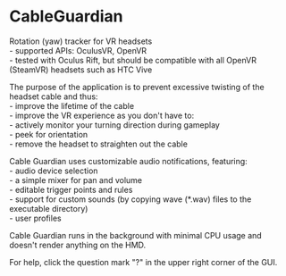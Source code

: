 # CableGuardian
Rotation (yaw) tracker for VR headsets  
     - supported APIs: OculusVR, OpenVR  
     - tested with Oculus Rift, but should be compatible with all OpenVR (SteamVR) headsets such as HTC Vive

The purpose of the application is to prevent excessive twisting of the headset cable and thus:  
     - improve the lifetime of the cable  
     - improve the VR experience as you don't have to:  
          - actively monitor your turning direction during gameplay  
          - peek for orientation  
          - remove the headset to straighten out the cable  

Cable Guardian uses customizable audio notifications, featuring:   
    - audio device selection  
    - a simple mixer for pan and volume  
    - editable trigger points and rules  
    - support for custom sounds (by copying wave (*.wav) files to the executable directory)  
    - user profiles  

Cable Guardian runs in the background with minimal CPU usage and doesn't render anything on the HMD.

For help, click the question mark "?" in the upper right corner of the GUI.
